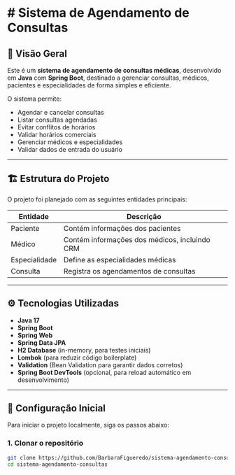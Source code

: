 # # Sistema de Agendamento de Consultas

## 📌 Visão Geral
Este é um **sistema de agendamento de consultas médicas**, desenvolvido em **Java** com **Spring Boot**, destinado a gerenciar consultas, médicos, pacientes e especialidades de forma simples e eficiente.

O sistema permite:
- Agendar e cancelar consultas
- Listar consultas agendadas
- Evitar conflitos de horários
- Validar horários comerciais
- Gerenciar médicos e especialidades
- Validar dados de entrada do usuário

---

## 🏗️ Estrutura do Projeto
O projeto foi planejado com as seguintes entidades principais:

| Entidade     | Descrição                                             |
|-------------|-------------------------------------------------------|
| Paciente    | Contém informações dos pacientes                     |
| Médico      | Contém informações dos médicos, incluindo CRM       |
| Especialidade | Define as especialidades médicas                   |
| Consulta    | Registra os agendamentos de consultas               |

---

## ⚙️ Tecnologias Utilizadas
- **Java 17**
- **Spring Boot**
- **Spring Web**
- **Spring Data JPA**
- **H2 Database** (in-memory, para testes iniciais)
- **Lombok** (para reduzir código boilerplate)
- **Validation** (Bean Validation para garantir dados corretos)
- **Spring Boot DevTools** (opcional, para reload automático em desenvolvimento)

---

## 🚀 Configuração Inicial
Para iniciar o projeto localmente, siga os passos abaixo:

### 1. Clonar o repositório
```bash
git clone https://github.com/BarbaraFigueredo/sistema-agendamento-consultas.git
cd sistema-agendamento-consultas
